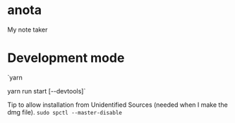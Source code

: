 # anota
My note taker

# Development mode
`yarn

yarn run start [--devtools]`

Tip to allow installation from Unidentified Sources (needed when I make the dmg file).
`sudo spctl --master-disable`
